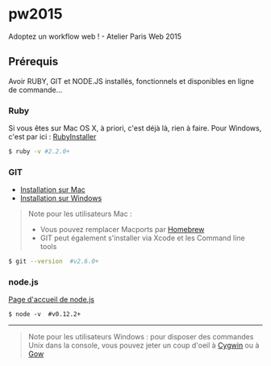 # pw2015
Adoptez un workflow web ! - Atelier Paris Web 2015

## Prérequis

Avoir RUBY, GIT et NODE.JS installés, fonctionnels et disponibles en ligne de commande…

### Ruby

Si vous êtes sur Mac OS X, à priori, c'est déjà là, rien à faire.
Pour Windows, c'est par ici : [RubyInstaller](http://rubyinstaller.org/)

```bash
$ ruby -v #2.2.0+
```

### GIT

+ [Installation sur Mac](https://git-scm.com/book/fr/v1/D%C3%A9marrage-rapide-Installation-de-Git#Installation-sur-Mac)
+ [Installation sur Windows](https://git-scm.com/book/fr/v1/D%C3%A9marrage-rapide-Installation-de-Git#Installation-sur-Windows)

> Note pour les utilisateurs Mac :
>
> + Vous pouvez remplacer Macports par [Homebrew](http://brew.sh/)
> + GIT peut également s'installer via Xcode et les Command line tools

```bash
$ git --version  #v2.6.0+
```

### node.js

[Page d'accueil de node.js](https://nodejs.org)

```
$ node -v  #v0.12.2+
```

-----

> Note pour les utilisateurs Windows : pour disposer des commandes Unix dans la console, vous pouvez jeter un coup d'oeil à [Cygwin](https://www.cygwin.com/) ou à [Gow](https://github.com/bmatzelle/gow/wiki)
